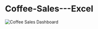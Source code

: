# Coffee-Sales---Excel


![Coffee Sales Dashboard](https://github.com/user-attachments/assets/44ad86db-e331-4412-9c9d-9ed6327e6b27)
